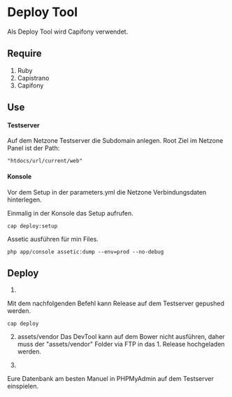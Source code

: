 # Deploy Tool

Als Deploy Tool wird Capifony verwendet.

## Require
1. Ruby
2. Capistrano
3. Capifony

## Use

#### Testserver

Auf dem Netzone Testserver die Subdomain anlegen. Root Ziel im Netzone Panel ist der Path: 
```
"htdocs/url/current/web"
```

#### Konsole

Vor dem Setup in der parameters.yml die Netzone Verbindungsdaten  hinterlegen.

Einmalig in der Konsole das Setup aufrufen. 
```
cap deploy:setup
```

Assetic ausführen für min Files.
```
php app/console assetic:dump --env=prod --no-debug
```

## Deploy
1.
Mit dem nachfolgenden Befehl kann Release auf dem Testserver gepushed werden.
```
cap deploy
```

2. assets/vendor
Das DevTool kann auf dem Bower nicht ausführen, daher muss der "assets/vendor" Folder via FTP in das 1. Release 
hochgeladen werden.

3.
Eure Datenbank am besten Manuel in PHPMyAdmin auf dem Testserver einspielen.
